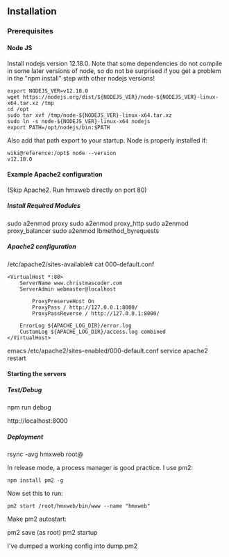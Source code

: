## Installation

### Prerequisites

#### Node JS

Install nodejs version 12.18.0.  Note that some dependencies do not compile in some later versions of node, so do not be surprised if you get a problem in the "npm install" step with other nodejs versions!

```
export NODEJS_VER=v12.18.0
wget https://nodejs.org/dist/${NODEJS_VER}/node-${NODEJS_VER}-linux-x64.tar.xz /tmp
cd /opt
sudo tar xvf /tmp/node-${NODEJS_VER}-linux-x64.tar.xz
sudo ln -s node-${NODEJS_VER}-linux-x64 nodejs
export PATH=/opt/nodejs/bin:$PATH
```

Also add that path export to your startup.
Node is properly installed if:
```
wiki@reference:/opt$ node --version
v12.18.0
```


#### Example Apache2 configuration
(Skip Apache2.  Run hmxweb directly on port 80)

##### Install Required Modules

sudo a2enmod proxy
sudo a2enmod proxy_http
sudo a2enmod proxy_balancer
sudo a2enmod lbmethod_byrequests

##### Apache2 configuration

/etc/apache2/sites-available# cat 000-default.conf

```
<VirtualHost *:80>
	ServerName www.christmascoder.com
	ServerAdmin webmaster@localhost

        ProxyPreserveHost On
        ProxyPass / http://127.0.0.1:8000/
        ProxyPassReverse / http://127.0.0.1:8000/

	ErrorLog ${APACHE_LOG_DIR}/error.log
	CustomLog ${APACHE_LOG_DIR}/access.log combined
</VirtualHost>

```

emacs /etc/apache2/sites-enabled/000-default.conf
service apache2 restart

#### Starting the servers

##### Test/Debug

npm run debug

http://localhost:8000

##### Deployment

rsync -avg hmxweb root@

In release mode, a process manager is good practice.  I use pm2:
```
npm install pm2 -g
```

Now set this to run:

```
pm2 start /root/hmxweb/bin/www --name "hmxweb"
```

Make pm2 autostart:

pm2 save
(as root) pm2 startup


I've dumped a working config into dump.pm2
